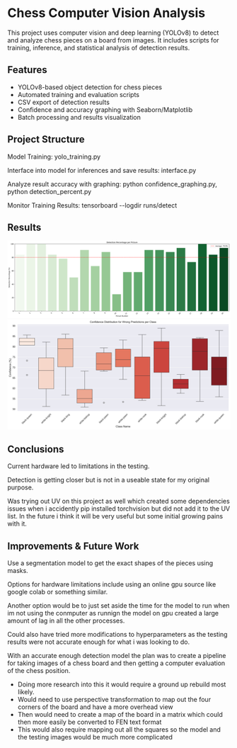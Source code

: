 # Chess Computer Vision Analysis

This project uses computer vision and deep learning (YOLOv8) to detect and analyze chess pieces on a board from images. It includes scripts for training, inference, and statistical analysis of detection results.

## Features

- YOLOv8-based object detection for chess pieces
- Automated training and evaluation scripts
- CSV export of detection results
- Confidence and accuracy graphing with Seaborn/Matplotlib
- Batch processing and results visualization

## Project Structure
Model Training: yolo_training.py

Interface into model for inferences and save results: interface.py

Analyze result accuracy with graphing: python confidence_graphing.py, python detection_percent.py

Monitor Training Results: tensorboard --logdir runs/detect

## Results
![detection percentage](my_inference_outputs\fine_tuning_20250603\threshold_0.5\graphs\fine_tuning_detection_percentage_barplot.png)
![confidence boxplot](my_inference_outputs\fine_tuning_20250603\threshold_0.5\graphs\wrong_confidence_boxplot.png)



## Conclusions
Current hardware led to limitations in the testing. 

Detection is getting closer but is not in a useable state for my original purpose.

Was trying out UV on this project as well which created some dependencies issues when i accidently pip installed torchvision but did not add it to the UV list. 
In the future i think it will be very useful but some initial growing pains with it.


## Improvements & Future Work

Use a segmentation model to get the exact shapes of the pieces using masks.

Options for hardware limitations include using an online gpu source like google colab or something similar.

Another option would be to just set aside the time for the model to run when im not using the conmputer as runnign the model on gpu created a large amount of lag in all the other processes.

Could also have tried more modifications to hyperparameters as the testing results were not accurate enough for what i was looking to do.

With an accurate enough detection model the plan was to create a pipeline for taking images of a chess board and then getting a computer evaluation of the chess position.
- Doing more research into this it would require a ground up rebuild most likely.
- Would need to use perspective transformation to map out the four corners of the board and have a more overhead view
- Then would need to create a map of the board in a matrix which could then more easily be converted to FEN text format
- This would also require mapping out all the squares so the model and the testing images would be much more complicated
